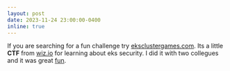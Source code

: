 ```yaml
---
layout: post
date: 2023-11-24 23:00:00-0400
inline: true
---
```


If you are searching for a fun challenge try
[eksclustergames.com](https://eksclustergames.com/). Its a little **CTF** from
[wiz.io](wiz.io) for learning about eks security. I did it with two collegues
and it was great [fun](https://eksclustergames.com/finisher/zRM05As5).
